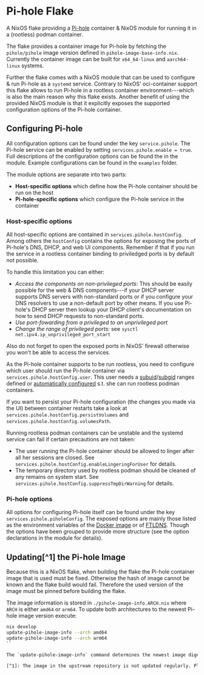 # Pi-hole Flake

A NixOS flake providing a [Pi-hole](https://pi-hole.net) container & NixOS module for running it in a (rootless) podman container.

The flake provides a container image for Pi-hole by fetching the `pihole/pihole` image version defined in `pihole-image-base-info.nix`.
Currently the container image can be built for `x64_64-linux` and `aarch64-linux` systems.

Further the flake comes with a NixOS module that can be used to configure & run Pi-hole as a `systemd` service.
Contrary to NixOS' oci-container support this flake allows to run Pi-hole in a rootless container environment---which is also the main reason why this flake exists.
Another benefit of using the provided NixOS module is that it explicitly exposes the supported configuration options of the Pi-hole container.

## Configuring Pi-hole

All configuration options can be found under the key `service.pihole`.
The Pi-hole service can be enabled by setting `services.pihole.enable = true`.
Full descriptions of the configuration options can be found the in the module.
Example configurations can be found in the `examples` folder.

The module options are separate into two parts:
* **Host-specific options** which define how the Pi-hole container should be run on the host
* **Pi-hole-specific options** which configure the Pi-hole service in the container

### Host-specific options

All host-specific options are contained in `services.pihole.hostConfig`.
Among others the `hostConfig` contains the options for exposing the ports of Pi-hole's DNS, DHCP, and web UI components.
Remember if that if you run the service in a rootless container binding to priviledged ports is by default not possible.

To handle this limitation you can either:
* *Access the components on non-privileged ports:* This should be easily possible for the web & DNS components---if your DHCP server supports DNS servers with non-standard ports or if you configure your DNS resolvers to use a non-default port by other means.
  If you use Pi-hole's DHCP server then lookup your DHCP client's documentation on how to send DHCP requests to non-standard ports.
* *Use port-fowarding from a privileged to an unprivileged port*
* *Change the range of privileged ports:* see `sysctl net.ipv4.ip_unprivileged_port_start`

Also do not forget to open the exposed ports in NixOS' firewall otherwise you won't be able to access the services.

As the Pi-hole container supports to be run rootless, you need to configure which user should run the Pi-hole container via `services.pihole.hostConfig.user`.
This user needs a [subuid](https://nixos.org/manual/nixos/stable/options.html#opt-users.users._name_.subUidRanges)/[subgid](https://nixos.org/manual/nixos/stable/options.html#opt-users.users._name_.subGidRanges) ranges defined or [automatically configured](https://nixos.org/manual/nixos/stable/options.html#opt-users.users._name_.autoSubUidGidRange) s.t. she can run rootless podman containers.

If you want to persist your Pi-hole configuration (the changes you made via the UI) between container restarts take a look at `services.pihole.hostConfig.persistVolumes` and `services.pihole.hostConfig.volumesPath`.

Running rootless podman containers can be unstable and the systemd service can fail if certain precautions are not taken:
* The user running the Pi-hole container should be allowed to linger after all her sessions are closed.
  See `services.pihole.hostConfig.enableLingeringForUser` for details.
* The temporary directory used by rootless podman should be cleaned of any remains on system start.
  See `services.pihole.hostConfig.suppressTmpDirWarning` for details.

### Pi-hole options

All options for configuring Pi-hole itself can be found under the key `services.pihole.piholeConfig`.
The exposed options are mainly those listed as the environment variables of the [Docker image](https://github.com/pi-hole/docker-pi-hole#environment-variables) or of [FTLDNS](https://docs.pi-hole.net/ftldns/configfile/).
Though the options have been grouped to provide more structure (see the option declarations in the module for details).

## Updating[^1] the Pi-hole Image

Because this is a NixOS flake, when building the flake the Pi-hole container image that is used must be fixed.
Otherwise the hash of image cannot be known and the flake build would fail.
Therefore the used version of the image must be pinned before building the flake.

The image information is stored in `./pihole-image-info.ARCH.nix` where `ARCH` is either `amd64` or `arm64`.
To update both architectures to the newest Pi-hole image version execute:
```bash
nix develop
update-pihole-image-info --arch amd64
update-pihole-image-info --arch arm64
``

The `update-pihole-image-info` command determines the newest image digest available, pre-fetches the images into the nix-store, and updates the respective `./pihole-image-info.ARCH.nix` files.

[^1]: The image in the upstream repository is not updated regularly. Please use & update your local clone of the flake, instead of using the vanilla upstream version.
